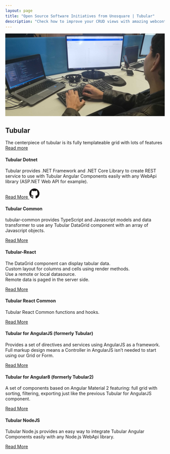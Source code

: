 ```yaml
---
layout: page
title: "Open Source Software Initiatives from Unosquare | Tubular"
description: "Check how to improve your CRUD views with amazing webcontrols from Unosquare"
---
```

<div class="container content-home">
    <div class="main-hero hero">
        <img src="/assets/tubular.jpg" class="px-5" alt="Tubular logo" />
        <div class="hero-title title-black">
            <h2 class="text-uppercase">Tubular</h2>
            <div id="hero-label">The centerpiece of tubular is its fully templateable grid with lots
                of features
            </div>
            <a class="link-gray" href="https://unosquare.github.io/tubular/"> Read more</a>
        </div>
    </div>
</div>
<div class="container content-home">
<div class="row">
    <div class="col-12 col-lg-4 mb-4">
        <div class="card">
            <div class="card-body p-3">
                <div class="card-head">
                    <h4 class="text-uppercase">Tubular Dotnet</h4>
                    <p class="author-date">
                        Tubular provides .NET Framework and .NET Core Library to create
                        REST service to use with Tubular Angular Components easily with any WebApi library
                        (ASP.NET Web API for example).
                    </p>
                </div>
                <div class="calltoaction calltoaction-sm d-flex row align-items-center m-0">
                    <a href="https://unosquare.github.io/tubular-dotnet/api/Unosquare.Tubular.html" class="link-blue button">
                        Read More
                    </a>
                    <a href="https://github.com/unosquare/tubular-dotnet">
                        <img src="/assets/github.png" />
                    </a>
                </div>
            </div>
        </div>
    </div>
    <div class="col-12 col-lg-4 mb-4">
        <div class="card">
            <div class="card-body p-3">
                <div class="card-head">
                    <h4 class="text-uppercase">Tubular Common</h4>
                    <p class="author-date">
                        tubular-common provides TypeScript and Javascript models and data
                        transformer to use any Tubular DataGrid component with an array of Javascript
                        objects.
                    </p>
                </div>
                <div class="calltoaction calltoaction-sm d-flex justify-content-start m-0">
                    <a href="https://unosquare.github.io/tubular/tubular-common" class="link-blue button">
                        Read More
                    </a>
                </div>
            </div>
        </div>
    </div>
    <div class="col-12 col-lg-4 mb-4">
        <div class="card">
            <div class="card-body p-3">
                <div class="card-head">
                    <h4 class="text-uppercase">Tubular-React</h4>
                    <p class="author-date">
                        The DataGrid component can display tabular data.
                        <br>
                        Custom layout for columns and cells using render methods.<br>
                        Use a remote or local datasource.<br>
                        Remote data is paged in the server side.
                    </p>
                </div>
                <div class="calltoaction calltoaction-sm d-flex justify-content-start m-0">
                    <a href="https://unosquare.github.io/tubular/tubular-react" class="link-blue button">
                        Read More
                    </a>
                </div>
            </div>
        </div>
    </div>
    <div class="col-12 col-lg-4 mb-4">
        <div class="card">
            <div class="card-body p-3">
                <div class="card-head">
                    <h4 class="text-uppercase">Tubular React Common</h4>
                    <p class="author-date">
                        Tubular React Common functions and hooks.
                    </p>
                </div>
                <div class="calltoaction calltoaction-sm d-flex justify-content-start m-0">
                    <a href="https://unosquare.github.io/tubular/tubular-react-common" class="link-blue button">
                        Read More
                    </a>
                </div>
            </div>
        </div>
    </div>
    <div class="col-12 col-lg-4 mb-4">
        <div class="card">
            <div class="card-body p-3">
                <div class="card-head">
                    <h4 class="text-uppercase">Tubular for AngularJS (formerly Tubular)</h4>
                    <p class="author-date">
                        Provides a set of directives and services using AngularJS as a framework.
                        Full markup design means a Controller in AngularJS isn’t needed to start using our Grid or Form. 
                    </p>
                </div>
                <div class="calltoaction calltoaction-sm d-flex justify-content-start m-0">
                    <a href="https://github.com/unosquare/tubular" class="link-blue button">
                        Read More
                    </a>
                </div>
            </div>
        </div>
    </div>
    <div class="col-12 col-lg-4 mb-4">
        <div class="card">
            <div class="card-body p-3">
                <div class="card-head">
                    <h4 class="text-uppercase">Tubular for Angular8 (formerly Tubular2)</h4>
                    <p class="author-date">
                        A set of components based on Angular Material 2 featuring: full grid with sorting, filtering, exporting just like the previous Tubular for AngularJS component. 
                    </p>
                </div>
                <div class="calltoaction calltoaction-sm d-flex justify-content-start m-0">
                    <a href="https://github.com/unosquare/tubular2" class="link-blue button">
                        Read More
                    </a>
                </div>
            </div>
        </div>
    </div>
    <div class="col-12 col-lg-4 mb-4">
        <div class="card">
            <div class="card-body p-3">
                <div class="card-head">
                    <h4 class="text-uppercase">Tubular NodeJS</h4>
                    <p class="author-date">
                        Tubular Node.js provides an easy way to integrate
                        Tubular Angular Components easily with any Node.js WebApi library.
                    </p>
                </div>
                <div class="calltoaction calltoaction-sm d-flex justify-content-start m-0">
                    <a href="https://github.com/unosquare/tubular-nodejs" class="link-blue button">
                        Read More
                    </a>
                </div>
            </div>
        </div>
    </div>
</div>
